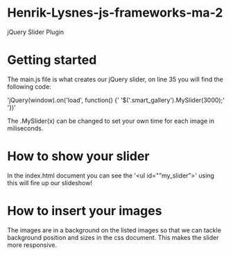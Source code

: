 # Henrik-Lysnes-js-frameworks-ma-2
jQuery Slider Plugin

# Getting started
The main.js file is what creates our jQuery slider, on line 35 you will find the following code:

'jQuery(window).on('load', function() {'
  '$('.smart_gallery').MySlider(3000);'
'})'

The .MySlider(x) can be changed to set your own time for each image in miliseconds.

# How to show your slider
In the index.html document you can see the '<ul id=""my_slider">' using this will fire up our slideshow!


# How to insert your images
The images are in a background on the listed images so that we can tackle background position and sizes in the css document.
This makes the slider more responsive.
